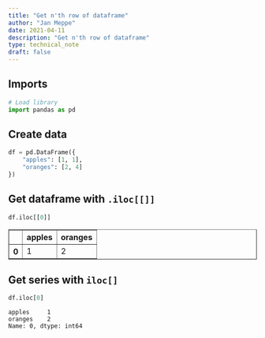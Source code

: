 ```yaml
---
title: "Get n'th row of dataframe"
author: "Jan Meppe"
date: 2021-04-11
description: "Get n'th row of dataframe"
type: technical_note
draft: false
---
```

## Imports


```python
# Load library
import pandas as pd
```

## Create data


```python
df = pd.DataFrame({
    "apples": [1, 1],
    "oranges": [2, 4]
})
```

## Get dataframe with `.iloc[[]]`


```python
df.iloc[[0]]
```




<div>
<style scoped>
    .dataframe tbody tr th:only-of-type {
        vertical-align: middle;
    }

    .dataframe tbody tr th {
        vertical-align: top;
    }

    .dataframe thead th {
        text-align: right;
    }
</style>
<table border="1" class="dataframe">
  <thead>
    <tr style="text-align: right;">
      <th></th>
      <th>apples</th>
      <th>oranges</th>
    </tr>
  </thead>
  <tbody>
    <tr>
      <th>0</th>
      <td>1</td>
      <td>2</td>
    </tr>
  </tbody>
</table>
</div>



## Get series with `iloc[]`


```python
df.iloc[0]
```




    apples     1
    oranges    2
    Name: 0, dtype: int64



